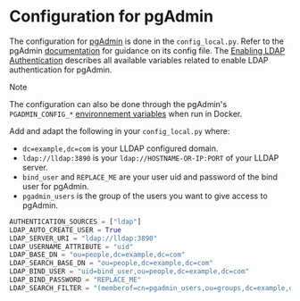 # Configuration for pgAdmin

The configuration for [pgAdmin][pgadmin] is done in the `config_local.py`. Refer
to the pgAdmin [documentation][config-doc] for guidance on its config file. The
[Enabling LDAP Authentication][ldap-authentication] describes all available
variables related to enable LDAP authentication for pgAdmin.

[pgadmin]: https://www.pgadmin.org/
[config-doc]: https://www.pgadmin.org/docs/pgadmin4/latest/config_py.html#config-py
[ldap-authentication]: https://www.pgadmin.org/docs/pgadmin4/latest/ldap.html

> [!NOTE]
> The configuration can also be done through the pgAdmin's `PGADMIN_CONFIG_*`
> [environnement variables][docker-variables] when run in Docker.

[docker-variables]: https://www.pgadmin.org/docs/pgadmin4/latest/container_deployment.html#environment-variables

Add and adapt the following in your `config_local.py` where:

- `dc=example,dc=com` is your LLDAP configured domain.
- `ldap://lldap:3890` is your `ldap://HOSTNAME-OR-IP:PORT` of your LLDAP server.
- `bind_user` and `REPLACE_ME` are your user uid and password of the bind user
  for pgAdmin.
- `pgadmin_users` is the group of the users you want to give access to pgAdmin.

```python
AUTHENTICATION_SOURCES = ["ldap"]
LDAP_AUTO_CREATE_USER = True
LDAP_SERVER_URI = "ldap://lldap:3890"
LDAP_USERNAME_ATTRIBUTE = "uid"
LDAP_BASE_DN = "ou=people,dc=example,dc=com"
LDAP_SEARCH_BASE_DN = "ou=people,dc=example,dc=com"
LDAP_BIND_USER = "uid=bind_user,ou=people,dc=example,dc=com"
LDAP_BIND_PASSWORD = "REPLACE_ME"
LDAP_SEARCH_FILTER = "(memberof=cn=pgadmin_users,ou=groups,dc=example,dc=com)"
```
